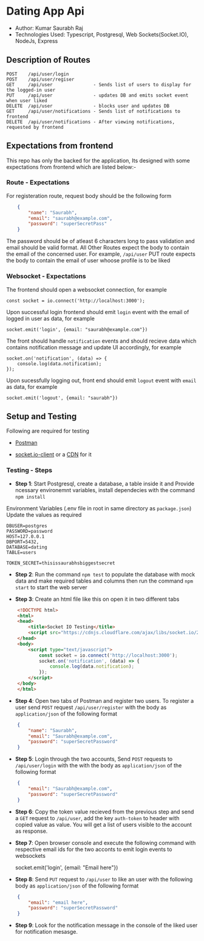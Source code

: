 # Dating App Api

- Author: Kumar Saurabh Raj
- Technologies Used: Typescript, Postgresql, Web Sockets(Socket.IO), NodeJs, Express

## Description of Routes

    POST    /api/user/login
    POST    /api/user/regiser
    GET     /api/user               - Sends list of users to display for the logged-in user
    PUT     /api/user               - updates DB and emits socket event when user liked
    DELETE  /api/user               - blocks user and updates DB
    GET     /api/user/notifications - Sends list of notifications to frontend
    DELETE  /api/user/notifications - After viewing notifications, requested by frontend

## Expectations from frontend

This repo has only the backed for the application, Its designed with some expectations from frontend which are listed below:-

### Route - Expectations

For registeration route, request body should be the following form

```json
    {
        "name": "Saurabh",
        "email": "saurabh@example.com",
        "password": "superSecretPass"
    }
```

The password should be of atleast 6 characters long to pass validation and email should be valid format.
All Other Routes expect the body to contain the email of the concerned user.
For example, `/api/user` PUT route expects the body to contain the email of user whoose profile is to be liked

### Websocket - Expectations

The frontend should open a websocket connection, for example

    const socket = io.connect('http://localhost:3000');

Upon successful login frontend should emit `login` event with the email of logged in user as data, for example

    socket.emit('login', {email: "saurabh@example.com"})

The front should handle `notification` events and should recieve data which contains notification message and update UI accordingly, for example

    socket.on('notification', (data) => {
        console.log(data.notification);
    });

Upon sucessfully logging out, front end should emit `logout` event with `email` as data, for example

    socket.emit('logout', {email: "saurabh"})

## Setup and Testing

Following are required for testing

- [Postman](https://www.postman.com/)

- [socket.io-client](https://github.com/socketio/socket.io-client) or a [CDN](https://cdnjs.com/libraries/socket.io) for it

### Testing - Steps

- **Step 1**: Start Postgresql, create a database, a table inside it and Provide ncessary environemnt variables, install dependecies with the command `npm install`

Environment Variables (.env file in root in same directory as `package.json`)
Update the values as required

    DBUSER=postgres
    PASSWORD=password
    HOST=127.0.0.1
    DBPORT=5432,
    DATABASE=dating
    TABLE=users

    TOKEN_SECRET=thisissaurabhsbiggestsecret

- **Step 2**: Run the command `npm test` to populate the database with mock data and make required tables and columns then run the command `npm start` to start the web server

- **Step 3**: Create an html file like this on open it in two different tabs

```html
    <!DOCTYPE html>
    <html>
    <head>
        <title>Socket IO Testing</title>
        <script src="https://cdnjs.cloudflare.com/ajax/libs/socket.io/2.3.0/socket.io.js"></script>
    </head>
    <body>
        <script type="text/javascript">
            const socket = io.connect('http://localhost:3000');
            socket.on('notification', (data) => {
                console.log(data.notification);
            });
        </script>
    </body>
    </html>
```

- **Step 4**: Open two tabs of Postman and register two users. To register a user send `POST` request `/api/user/register` with the body as `application/json` of the following format

```json
    {
        "name": "Saurabh",
        "email": "Saurabh@example.com",
        "password": "superSecretPassword"
    }
```

- **Step 5**: Login through the two accounts, Send `POST` requests to `/api/user/login` with the  with the body as `application/json` of the following format

```json
    {
        "email": "Saurabh@example.com",
        "password": "superSecretPassword"
    }
```

- **Step 6**: Copy the token value recieved from the previous step and send a `GET` request to `/api/user`, add the key `auth-token` to header with copied value as value. You will get a list of users visible to the account as response.

- **Step 7**: Open browser console and execute the following command with respective email ids for the two acconts to emit login events to websockets

    socket.emit('login', {email: "Email here"})

- **Step 8**: Send `PUT` request to `/api/user` to like an user with the following body as `application/json` of the following format

```json
    {
        "email": "email here",
        "password": "superSecretPassword"
    }
```

- **Step 9**: Look for the notification message in the console of the liked user for notification mesasge.
